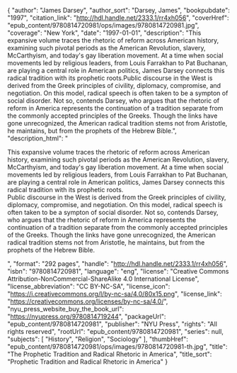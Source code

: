 {
  "author": "James Darsey",
  "author_sort": "Darsey, James",
  "bookpubdate": "1997",
  "citation_link": "http://hdl.handle.net/2333.1/rr4xh056",
  "coverHref": "epub_content/9780814720981/ops/images/9780814720981.jpg",
  "coverage": "New York",
  "date": "1997-01-01",
  "description": "This expansive volume traces the rhetoric of reform across American history, examining such pivotal periods as the American Revolution, slavery, McCarthyism, and today's gay liberation movement. At a time when social movements led by religious leaders, from Louis Farrakhan to Pat Buchanan, are playing a central role in American politics, James Darsey connects this radical tradition with its prophetic roots.Public discourse in the West is derived from the Greek principles of civility, diplomacy, compromise, and negotiation. On this model, radical speech is often taken to be a sympton of social disorder. Not so, contends Darsey, who argues that the rhetoric of reform in America represents the continuation of a tradition separate from the commonly accepted principles of the Greeks. Though the links have gone unrecognized, the American radical tradition stems not from Aristotle, he maintains, but from the prophets of the Hebrew Bible.",
  "description_html": "<p>This expansive volume traces the rhetoric of reform across American history, examining such pivotal periods as the American Revolution, slavery, McCarthyism, and today's gay liberation movement. At a time when social movements led by religious leaders, from Louis Farrakhan to Pat Buchanan, are playing a central role in American politics, James Darsey connects this radical tradition with its prophetic roots.<br>Public discourse in the West is derived from the Greek principles of civility, diplomacy, compromise, and negotiation. On this model, radical speech is often taken to be a sympton of social disorder. Not so, contends Darsey, who argues that the rhetoric of reform in America represents the continuation of a tradition separate from the commonly accepted principles of the Greeks. Though the links have gone unrecognized, the American radical tradition stems not from Aristotle, he maintains, but from the prophets of the Hebrew Bible.</p>",
  "format": "292 pages",
  "handle": "http://hdl.handle.net/2333.1/rr4xh056",
  "isbn": "9780814720981",
  "language": "eng",
  "license": "Creative Commons Attribution-NonCommercial-ShareAlike 4.0 International License",
  "license_abbreviation": "CC BY-NC-SA",
  "license_icon": "https://i.creativecommons.org/l/by-nc-sa/4.0/80x15.png",
  "license_link": "https://creativecommons.org/licenses/by-nc-sa/4.0/",
  "nyu_press_website_buy_the_book_url": "https://nyupress.org/9780814719244",
  "packageUrl": "epub_content/9780814720981",
  "publisher": "NYU Press",
  "rights": "All rights reserved",
  "rootUrl": "epub_content/9780814720981",
  "series": null,
  "subjects": [
    "History",
    "Religion",
    "Sociology"
  ],
  "thumbHref": "epub_content/9780814720981/ops/images/9780814720981-th.jpg",
  "title": "The Prophetic Tradition and Radical Rhetoric in America",
  "title_sort": "Prophetic Tradition and Radical Rhetoric in America"
}
